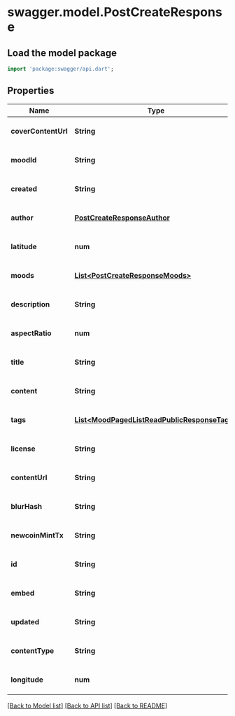 # swagger.model.PostCreateResponse

## Load the model package
```dart
import 'package:swagger/api.dart';
```

## Properties
Name | Type | Description | Notes
------------ | ------------- | ------------- | -------------
**coverContentUrl** | **String** |  | [optional] [default to null]
**moodId** | **String** |  | [optional] [default to null]
**created** | **String** |  | [optional] [default to null]
**author** | [**PostCreateResponseAuthor**](PostCreateResponseAuthor.md) |  | [optional] [default to null]
**latitude** | **num** |  | [optional] [default to null]
**moods** | [**List&lt;PostCreateResponseMoods&gt;**](PostCreateResponseMoods.md) |  | [optional] [default to []]
**description** | **String** |  | [optional] [default to null]
**aspectRatio** | **num** |  | [optional] [default to null]
**title** | **String** |  | [optional] [default to null]
**content** | **String** |  | [optional] [default to null]
**tags** | [**List&lt;MoodPagedListReadPublicResponseTags&gt;**](MoodPagedListReadPublicResponseTags.md) |  | [optional] [default to []]
**license** | **String** |  | [optional] [default to null]
**contentUrl** | **String** |  | [optional] [default to null]
**blurHash** | **String** |  | [optional] [default to null]
**newcoinMintTx** | **String** |  | [optional] [default to null]
**id** | **String** |  | [optional] [default to null]
**embed** | **String** |  | [optional] [default to null]
**updated** | **String** |  | [optional] [default to null]
**contentType** | **String** |  | [optional] [default to null]
**longitude** | **num** |  | [optional] [default to null]

[[Back to Model list]](../README.md#documentation-for-models) [[Back to API list]](../README.md#documentation-for-api-endpoints) [[Back to README]](../README.md)


